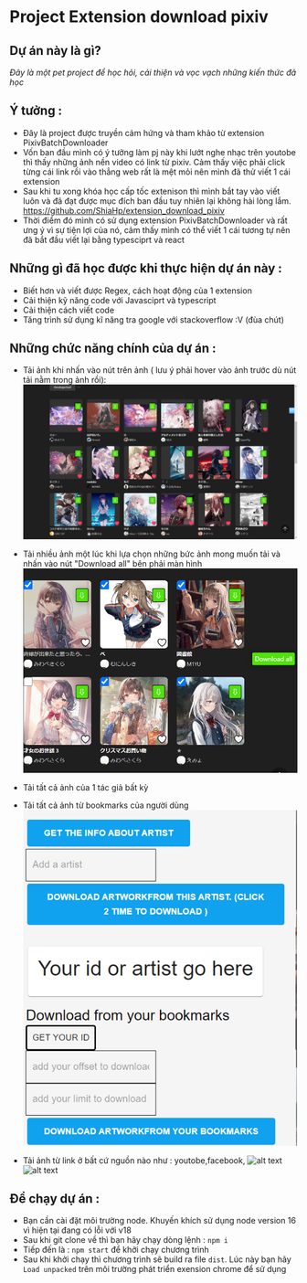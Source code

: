 # Project Extension download pixiv

## Dự án này là gì?

_Đây là một pet project để học hỏi, cải thiện và vọc vạch những kiến thức đã học_

## Ý tưởng :

- Đây là project được truyền cảm hứng và tham khảo từ extension PixivBatchDownloader
- Vốn ban đầu mình có ý tưởng làm pj này khi lướt nghe nhạc trên youtobe thì thấy những ảnh nền video có link
  từ pixiv. Cảm thấy việc phải click từng cái link rồi vào thẳng web rất là mệt mỏi nên mình đã thử viết 1 cái extension
- Sau khi tu xong khóa học cấp tốc extenison thì mình bắt tay vào viết luôn và đã đạt được mục đích ban đầu tuy nhiên lại không hài lòng lắm. https://github.com/ShiaHp/extension_download_pixiv
- Thời điểm đó mình có sử dụng extension PixivBatchDownloader và rất ưng ý vì sự tiện lợi của nó, cảm thấy mình có thể viết 1 cái tương tự nên đã bắt đầu viết lại bằng typesciprt và react

## Những gì đã học được khi thực hiện dự án này :

- Biết hơn và viết được Regex, cách hoạt động của 1 extension
- Cải thiện kỹ năng code với Javasciprt và typescript
- Cải thiện cách viết code
- Tăng trình sử dụng kĩ năng tra google với stackoverflow :V (đùa chút)

## Những chức năng chính của dự án :

- Tải ảnh khi nhấn vào nút trên ảnh ( lưu ý phải hover vào ảnh trước dù nút tải nằm trong ảnh rồi):
  ![alt text](https://github.com/ShiaHp/extension_download_image_pixiv/blob/main/src/img/icon.png)

- Tải nhiều ảnh một lúc khi lựa chọn những bức ảnh mong muốn tải và nhấn vào nút "Download all" bên phải màn hình
  ![alt text](https://github.com/ShiaHp/extension_download_image_pixiv/blob/main/src/img/img2.png)
- Tải tất cả ảnh của 1 tác giả bất kỳ
- Tải tất cả ảnh từ bookmarks của người dùng
  ![alt text](https://github.com/ShiaHp/extension_download_image_pixiv/blob/main/src/img/img3.png)
- Tải ảnh từ link ở bất cứ nguồn nào như : youtobe,facebook,
  ![alt text](https://github.com/ShiaHp/extension_download_pixiv/blob/main/img/1.png)
  ![alt text](https://github.com/ShiaHp/extension_download_pixiv/blob/main/img/4.png)



## Để chạy dự án :
 - Bạn cần cài đặt môi trường node. Khuyến khích sử dụng node version 16 vì hiện tại đang có lỗi với v18
 - Sau khi git clone về thì bạn hãy chạy dòng lệnh :  `npm i` 
 - Tiếp đến là : `npm start` để khởi chạy chương trình
 - Sau khi khởi chạy thì chương trình sẽ build ra file `dist`. Lúc này bạn hãy `Load unpacked` trên môi trường phát triển exension chrome để sử dụng

